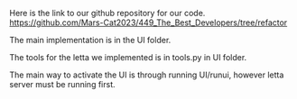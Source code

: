 Here is the link to our github repository for our code.
https://github.com/Mars-Cat2023/449_The_Best_Developers/tree/refactor

The main implementation is in the UI folder.

The tools for the letta we implemented is in tools.py in UI folder.

The main way to activate the UI is through running UI/runui, however letta server must be running first.

